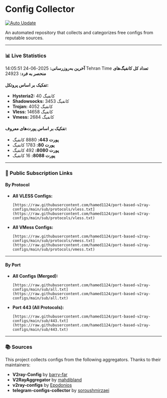 # Config Collector

[![Auto Update](https://github.com/hamed1124/port-based-v2ray-configs/actions/workflows/main.yml/badge.svg)](https://github.com/hamed1124/port-based-v2ray-configs/actions/workflows/main.yml)

An automated repository that collects and categorizes free configs from reputable sources.

---

### 📊 Live Statistics

<!-- STATS_START -->
**آخرین به‌روزرسانی:** 2025-06-24 14:05:51 Tehran Time
**تعداد کل کانفیگ‌های منحصر به فرد:** 24923

#### تفکیک بر اساس پروتکل:
- **Hysteria2:** 40 کانفیگ
- **Shadowsocks:** 3453 کانفیگ
- **Trojan:** 4052 کانفیگ
- **Vless:** 14658 کانفیگ
- **Vmess:** 2684 کانفیگ

#### تفکیک بر اساس پورت‌های معروف:
- **پورت 443:** 8880 کانفیگ
- **پورت 80:** 1783 کانفیگ
- **پورت 8080:** 492 کانفیگ
- **پورت 8088:** 16 کانفیگ
<!-- STATS_END -->

---

### 🚀 Public Subscription Links

#### By Protocol

- **All VLESS Configs:**
  ```
  [https://raw.githubusercontent.com/hamed1124/port-based-v2ray-configs/main/sub/protocols/vless.txt](https://raw.githubusercontent.com/hamed1124/port-based-v2ray-configs/main/sub/protocols/vless.txt)
  ```
- **All VMess Configs:**
  ```
  [https://raw.githubusercontent.com/hamed1124/port-based-v2ray-configs/main/sub/protocols/vmess.txt](https://raw.githubusercontent.com/hamed1124/port-based-v2ray-configs/main/sub/protocols/vmess.txt)
  ```

---

#### By Port

- **All Configs (Merged):**
  ```
  [https://raw.githubusercontent.com/hamed1124/port-based-v2ray-configs/main/sub/all.txt](https://raw.githubusercontent.com/hamed1124/port-based-v2ray-configs/main/sub/all.txt)
  ```

- **Port 443 (All Protocols):**
  ```
  [https://raw.githubusercontent.com/hamed1124/port-based-v2ray-configs/main/sub/443.txt](https://raw.githubusercontent.com/hamed1124/port-based-v2ray-configs/main/sub/443.txt)
  ```

---

### 📚 Sources

This project collects configs from the following aggregators. Thanks to their maintainers:

- **V2ray-Config** by [barry-far](https://github.com/barry-far/V2ray-Config)
- **V2RayAggregator** by [mahdibland](https://github.com/mahdibland/V2RayAggregator)
- **v2ray-configs** by [Epodonios](https://github.com/Epodonios/v2ray-configs)
- **telegram-configs-collector** by [soroushmirzaei](https://github.com/soroushmirzaei/telegram-configs-collector)

